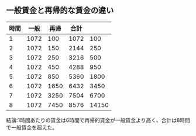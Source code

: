 ## 一般賃金と再帰的な賃金の違い
|時間|一般|再帰|合計||
|--|--|--|--|--|
|1|1072|100 | 1072| 100
|2|1072|150 | 2144| 250
|3|1072|250 | 3216| 500
|4|1072|450 | 4288| 950
|5|1072|850 | 5360| 1800
|6|1072|1650| 6432| 3450
|7|1072|3250| 7504| 6700
|8|1072|7450| 8576| 14150

結論:1時間あたりの賃金は6時間で再帰的賃金が一般賃金より高く、合計は8時間で一般賃金を超えた。

